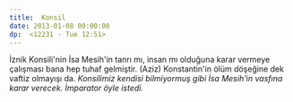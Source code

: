 ```yaml
---
title:  Konsil
date: 2013-01-08 00:00:00
dp:  <12231 - Tue 12:51>
---
```



İznik Konsili'nin İsa Mesih'in tanrı mı, insan mı olduğuna karar
vermeye çalışması bana hep tuhaf gelmiştir. (Aziz) Konstantin'in ölüm
döşeğine dek vaftiz olmayışı da. _Konsilimiz kendisi bilmiyormuş gibi
İsa Mesih'in vasfına karar verecek. İmparator öyle istedi._


